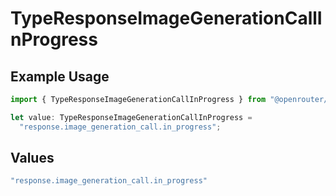 # TypeResponseImageGenerationCallInProgress

## Example Usage

```typescript
import { TypeResponseImageGenerationCallInProgress } from "@openrouter/sdk/models";

let value: TypeResponseImageGenerationCallInProgress =
  "response.image_generation_call.in_progress";
```

## Values

```typescript
"response.image_generation_call.in_progress"
```